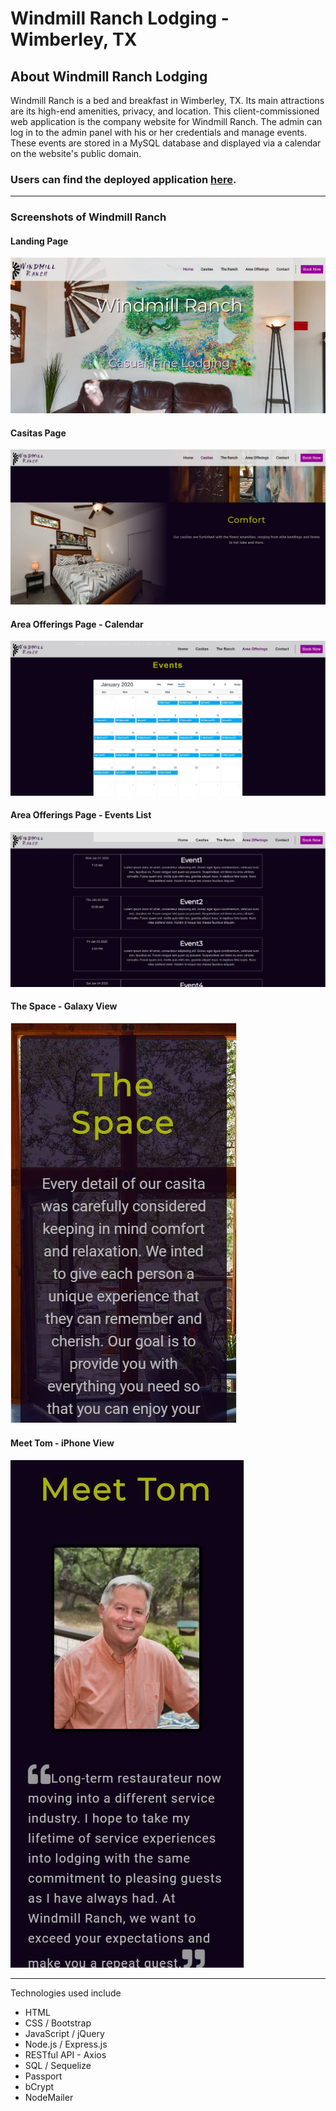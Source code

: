 # Windmill Ranch Lodging - Wimberley, TX

## About Windmill Ranch Lodging
Windmill Ranch is a bed and breakfast in Wimberley, TX. Its main attractions are its high-end amenities, privacy, and location. This client-commissioned web application is the company website for Windmill Ranch. The admin can log in to the admin panel with his or her credentials and manage events. These events are stored in a MySQL database and displayed via a calendar on the website's public domain.

### Users can find the deployed application [here](https://windmillranch.co).

- - -
### Screenshots of Windmill Ranch
#### Landing Page
![Landing Page](/public/assets/screenshots/Capture_1.JPG)
#### Casitas Page
![Landing Page](/public/assets/screenshots/Capture_2.JPG)
#### Area Offerings Page - Calendar
![Landing Page](/public/assets/screenshots/Capture_3.JPG)
#### Area Offerings Page - Events List
![Landing Page](/public/assets/screenshots/Capture_4.JPG)
#### The Space - Galaxy View
![Landing Page](/public/assets/screenshots/Capture_5.JPG)
#### Meet Tom - iPhone View
![Landing Page](/public/assets/screenshots/Capture_6.JPG)

- - -
Technologies used include
* HTML
* CSS / Bootstrap
* JavaScript / jQuery
* Node.js / Express.js
* RESTful API - Axios
* SQL / Sequelize
* Passport
* bCrypt
* NodeMailer
